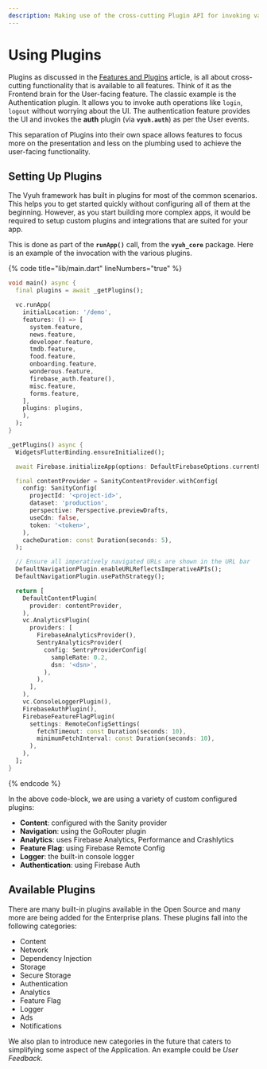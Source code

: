 ```yaml
---
description: Making use of the cross-cutting Plugin API for invoking various capabilities
---
```


# Using Plugins

Plugins as discussed in the [Features and Plugins](../concepts/features-and-plugins.md) article, is all about cross-cutting functionality that is available to all features. Think of it as the Frontend brain for the User-facing feature. The classic example is the Authentication plugin. It allows you to invoke auth operations like `login`, `logout` without worrying about the UI. The authentication feature provides the UI and invokes the **auth** plugin (via **`vyuh.auth`**) as per the User events.

This separation of Plugins into their own space allows features to focus more on the presentation and less on the plumbing used to achieve the user-facing functionality.

## Setting Up Plugins

The Vyuh framework has built in plugins for most of the common scenarios. This helps you to get started quickly without configuring all of them at the beginning. However, as you start building more complex apps, it would be required to setup custom plugins and integrations that are suited for your app.

This is done as part of the **`runApp()`** call, from the **`vyuh_core`** package. Here is an example of the invocation with the various plugins.

{% code title="lib/main.dart" lineNumbers="true" %}
```dart
void main() async {
  final plugins = await _getPlugins();

  vc.runApp(
    initialLocation: '/demo',
    features: () => [
      system.feature,
      news.feature,
      developer.feature,
      tmdb.feature,
      food.feature,
      onboarding.feature,
      wonderous.feature,
      firebase_auth.feature(),
      misc.feature,
      forms.feature,
    ],
    plugins: plugins,
    ),
  );
}

_getPlugins() async {
  WidgetsFlutterBinding.ensureInitialized();

  await Firebase.initializeApp(options: DefaultFirebaseOptions.currentPlatform);

  final contentProvider = SanityContentProvider.withConfig(
    config: SanityConfig(
      projectId: '<project-id>',
      dataset: 'production',
      perspective: Perspective.previewDrafts,
      useCdn: false,
      token: '<token>',
    ),
    cacheDuration: const Duration(seconds: 5),
  );

  // Ensure all imperatively navigated URLs are shown in the URL bar
  DefaultNavigationPlugin.enableURLReflectsImperativeAPIs();
  DefaultNavigationPlugin.usePathStrategy();

  return [
    DefaultContentPlugin(
      provider: contentProvider,
    ),
    vc.AnalyticsPlugin(
      providers: [
        FirebaseAnalyticsProvider(),
        SentryAnalyticsProvider(
          config: SentryProviderConfig(
            sampleRate: 0.2,
            dsn: '<dsn>',
          ),
        ),
      ],
    ),
    vc.ConsoleLoggerPlugin(),
    FirebaseAuthPlugin(),
    FirebaseFeatureFlagPlugin(
      settings: RemoteConfigSettings(
        fetchTimeout: const Duration(seconds: 10),
        minimumFetchInterval: const Duration(seconds: 10),
      ),
    ),
  ];
}

```
{% endcode %}

In the above code-block, we are using a variety of custom configured plugins:

* **Content**: configured with the Sanity provider
* **Navigation**: using the GoRouter plugin
* **Analytics**: uses Firebase Analytics, Performance and Crashlytics
* **Feature Flag**: using Firebase Remote Config
* **Logger**: the built-in console logger
* **Authentication**: using Firebase Auth

## Available Plugins

There are many built-in plugins available in the Open Source and many more are being added for the Enterprise plans. These plugins fall into the following categories:

* Content
* Network
* Dependency Injection
* Storage
* Secure Storage
* Authentication
* Analytics
* Feature Flag
* Logger
* Ads
* Notifications

We also plan to introduce new categories in the future that caters to simplifying some aspect of the Application. An example could be _User Feedback_.



